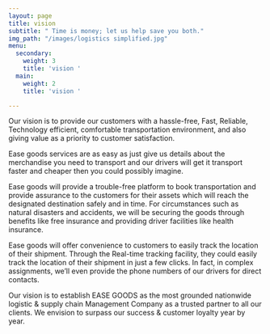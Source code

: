 ```yaml
---
layout: page
title: vision
subtitle: " Time is money; let us help save you both."
img_path: "/images/logistics simplified.jpg"
menu:
  secondary:
    weight: 3
    title: 'vision '
  main:
    weight: 2
    title: 'vision '

---
```

Our vision is to provide our customers with a hassle-free, Fast, Reliable, Technology efficient, comfortable transportation environment, and also giving value as a priority to customer satisfaction.

Ease goods services are as easy as just give us details about the merchandise you need to transport and our drivers will get it transport faster and cheaper then you could possibly imagine.

Ease goods will provide a trouble-free platform to book transportation and provide assurance to the customers for their assets which will reach the designated destination safely and in time. For circumstances such as natural disasters and accidents, we will be securing the goods through benefits like free insurance and providing driver facilities like health insurance.

Ease goods will offer convenience to customers to easily track the location of their shipment. Through the Real-time tracking facility, they could easily track the location of their shipment in just a few clicks. In fact, in complex assignments, we’ll even provide the phone numbers of our drivers for direct contacts.

Our vision is to establish EASE GOODS as the most grounded nationwide logistic & supply chain Management Company as a trusted partner to all our clients. We envision to surpass our success & customer loyalty year by year.